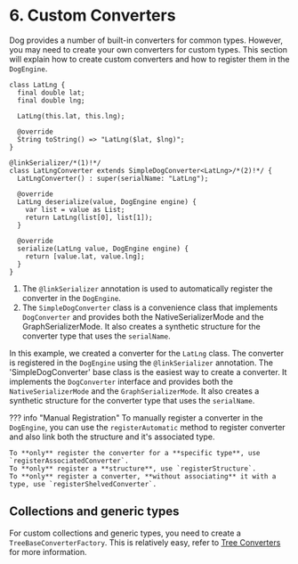 # 6. Custom Converters

Dog provides a number of built-in converters for common types. However, you may need to create your
own converters for custom types. This section will explain how to create custom converters and how 
to register them in the `DogEngine`.

``` { .dart .annotate title="Example using the SimpleDogConverter" }
class LatLng {
  final double lat;
  final double lng;

  LatLng(this.lat, this.lng);

  @override
  String toString() => "LatLng($lat, $lng)";
}

@linkSerializer/*(1)!*/
class LatLngConverter extends SimpleDogConverter<LatLng>/*(2)!*/ {
  LatLngConverter() : super(serialName: "LatLng");

  @override
  LatLng deserialize(value, DogEngine engine) {
    var list = value as List;
    return LatLng(list[0], list[1]);
  }

  @override
  serialize(LatLng value, DogEngine engine) {
    return [value.lat, value.lng];
  }
}
```

1. The `@linkSerializer` annotation is used to automatically register the converter in the `DogEngine`.
2. The `SimpleDogConverter` class is a convenience class that implements `DogConverter` and provides
both the NativeSerializerMode and the GraphSerializerMode. It also creates a synthetic structure for
the converter type that uses the `serialName`.

In this example, we created a converter for the `LatLng` class. The converter is registered in the
`DogEngine` using the `@linkSerializer` annotation. The 'SimpleDogConverter' base class is the easiest
way to create a converter. It implements the `DogConverter` interface and provides both the
`NativeSerializerMode` and the `GraphSerializerMode`. It also creates a synthetic structure for the
converter type that uses the `serialName`.

??? info "Manual Registration"
    To manually register a converter in the `DogEngine`, you can use the `registerAutomatic` method to
    register converter and also link both the structure and it's associated type.  

    To **only** register the converter for a **specific type**, use `registerAssociatedConverter`.  
    To **only** register a **structure**, use `registerStructure`.  
    To **only** register a converter, **without associating** it with a type, use `registerShelvedConverter`.

## Collections and generic types
For custom collections and generic types, you need to create a `TreeBaseConverterFactory`. This
is relatively easy, refer to [Tree Converters](/advanced/tree_converters) for more information.